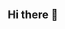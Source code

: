 ## Hi there 👋

<!--
**mercanerenkeskin/mercanerenkeskin** is a ✨ _special_ ✨ repository because its `README.md` (this file) appears on your GitHub profile.

Here are some ideas to get you started:

- 🔭 I’m currently working on startup
- 🌱 I’m currently learning flutter
- 👯 I’m looking to collaborate on hamarat
- 🤔 I’m looking for help with vscode
- 💬 Ask me about my life
- 😄 Pronouns: he/him
-->
